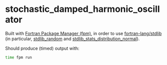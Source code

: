 # stochastic_damped_harmonic_oscillator

Built with [Fortran Package Manager (fpm)](https://fpm.fortran-lang.org/en/tutorial/hello-fpm.html), in order to use [fortran-lang/stdlib](https://stdlib.fortran-lang.org) (in particular, [stdlib_random](https://stdlib.fortran-lang.org/page/specs/stdlib_random.html) and [stdlib_stats_distribution_normal](https://stdlib.fortran-lang.org/page/specs/stdlib_stats_distribution_normal.html)).

Should produce (timed) output with:

```bash
time fpm run
````
